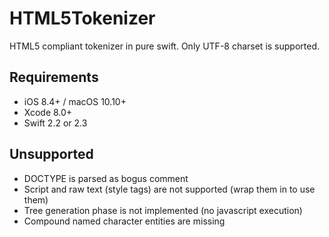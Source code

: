 # HTML5Tokenizer

HTML5 compliant tokenizer in pure swift. Only UTF-8 charset is supported.

## Requirements

- iOS 8.4+ / macOS 10.10+
- Xcode 8.0+
- Swift 2.2 or 2.3

## Unsupported

- DOCTYPE is parsed as bogus comment
- Script and raw text (style tags) are not supported (wrap them in <![CDATA[ ]]> to use them)
- Tree generation phase is not implemented (no javascript execution)
- Compound named character entities are missing
